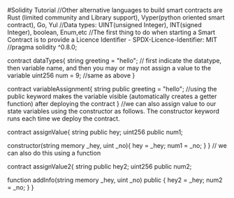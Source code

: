 #Solidity Tutorial
//Other alternative languages to build smart contracts are Rust (limited community and Library support), Vyper(python oriented smart contract), Go, Yul
//Data types: UINT(unsigned Integer), INT(signed Integer), boolean, Enum,etc
//The first thing to do when starting a Smart Contract is to provide a Licence Identifier - SPDX-Licence-Identifier: MIT
//pragma solidity ^0.8.0;

contract dataTypes{
string greeting = "hello"; // first indicate the datatype, then variable name, and then you may or may not assign a value to the variable
uint256 num = 9;  //same as above
} 

contract variableAssignment{
 string public greeting = "hello"; //using the public keyword makes the variable visible (automatically creates a getter function) after deploying the contract
 }
 //we can also assign value to our state variables using the constructor as follows. The constructor keyword runs each time we deploy the contract.

 contract assignValue{
  string public hey;
  uint256 public num1;

   constructor(string memory _hey, uint _no){
    hey = _hey;
    num1 = _no;
   }
   }
// we can also do this using a function

 contract assignValue2{
  string public hey2;
  uint256 public num2;

   function addInfo(string memory _hey, uint _no) public {
    hey2 = _hey;
    num2 = _no;
   }
   }
